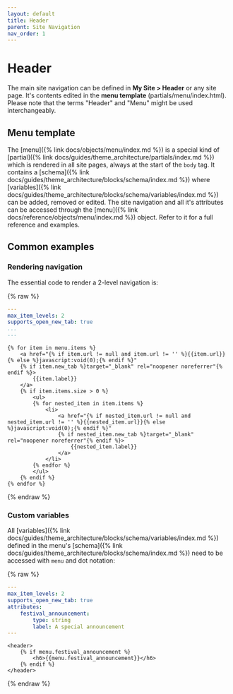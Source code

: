 ```yaml
---
layout: default
title: Header
parent: Site Navigation
nav_order: 1
---
```


# Header

The main site navigation can be defined in **My Site > Header** or any site page. It's contents edited in the **menu template** (partials/menu/index.html). Please note that the terms "Header" and "Menu" might be used interchangeably.

## Menu template
The [menu]({% link docs/objects/menu/index.md %}) is a special kind of [partial]({% link docs/guides/theme_architecture/partials/index.md %}) which is rendered in all site pages, always at the start of the `body` tag. It contains a [schema]({% link docs/guides/theme_architecture/blocks/schema/index.md %}) where [variables]({% link docs/guides/theme_architecture/blocks/schema/variables/index.md %}) can be added, removed or edited. The site navigation and all it's attributes can be accessed through the [menu]({% link docs/reference/objects/menu/index.md %}) object. Refer to it for a full reference and examples.

## Common examples

### Rendering navigation
The essential code to render a 2-level navigation is:

{% raw %}
```yaml
---
max_item_levels: 2
supports_open_new_tab: true
...
---
```
```liquid
{% for item in menu.items %}
    <a href="{% if item.url != null and item.url != '' %}{{item.url}}{% else %}javascript:void(0);{% endif %}"
    {% if item.new_tab %}target="_blank" rel="noopener noreferrer"{% endif %}>
        {{item.label}}
    </a>
    {% if item.items.size > 0 %}
        <ul>
        {% for nested_item in item.items %}
            <li>
                <a href="{% if nested_item.url != null and nested_item.url != '' %}{{nested_item.url}}{% else %}javascript:void(0);{% endif %}" 
                {% if nested_item.new_tab %}target="_blank" rel="noopener noreferrer"{% endif %}>
                    {{nested_item.label}}
                </a>
            </li>
        {% endfor %}
        </ul>
    {% endif %}
{% endfor %}
```
{% endraw %}

### Custom variables
All [variables]({% link docs/guides/theme_architecture/blocks/schema/variables/index.md %}) defined in the menu's [schema]({% link docs/guides/theme_architecture/blocks/schema/index.md %}) need to be accessed with `menu` and dot notation:

{% raw %}
```yaml
---
max_item_levels: 2
supports_open_new_tab: true
attributes:
    festival_announcement:
        type: string
        label: A special announcement
---
```
```liquid
<header>
    {% if menu.festival_announcement %}
        <h6>{{menu.festival_announcement}}</h6>
    {% endif %}
</header>
```
{% endraw %}